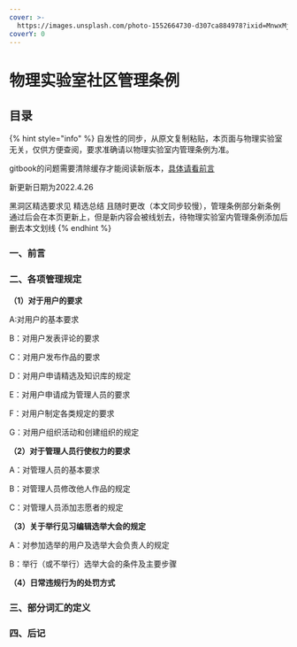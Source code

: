 ```yaml
---
cover: >-
  https://images.unsplash.com/photo-1552664730-d307ca884978?ixid=MnwxMjA3fDB8MHxwaG90by1wYWdlfHx8fGVufDB8fHx8&ixlib=rb-1.2.1&auto=format&fit=crop&w=2970&q=80
coverY: 0
---
```


# 物理实验室社区管理条例

## 目录

{% hint style="info" %}
自发性的同步，从原文复制粘贴，本页面与物理实验室无关，仅供方便查阅，要求准确请以物理实验室内管理条例为准。

gitbook的问题需要清除缓存才能阅读新版本，[具体请看前言](wu-li-shi-yan-shi-she-qu-guan-li-tiao-li.md#yi-qian-yan)

新更新日期为2022.4.26

黑洞区精选要求见 精选总结 且随时更改（本文同步较慢），管理条例部分新条例通过后会在本页更新上，但是新内容会被线划去，待物理实验室内管理条例添加后删去本文划线
{% endhint %}

### 一、前言

### **二、各项管理规定**

**（1）对于用户的要求**

A:对用户的基本要求

B：对用户发表评论的要求

C：对用户发布作品的要求

D：对用户申请精选及知识库的规定

E：对用户申请成为管理人员的要求

F：对用户制定各类规定的要求

G：对用户组织活动和创建组织的规定

**（2）对于管理人员行使权力的要求**

A：对管理人员的基本要求

B：对管理人员修改他人作品的规定

C：对管理人员添加志愿者的规定

**（3）关于举行见习编辑选举大会的规定**

A：对参加选举的用户及选举大会负责人的规定

B：举行（或不举行）选举大会的条件及主要步骤

**（4）日常违规行为的处罚方式**

### 三、部分词汇的定义

### 四、后记
